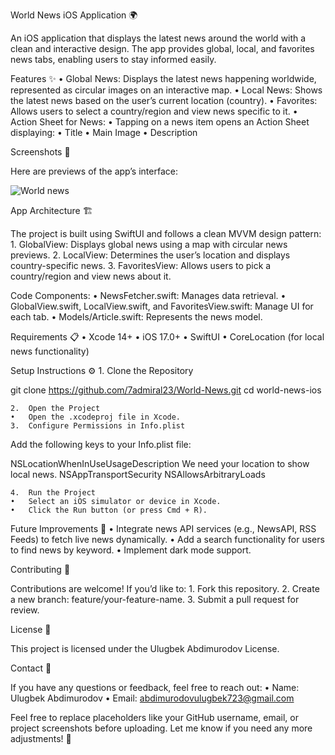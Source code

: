 World News iOS Application 🌍

An iOS application that displays the latest news around the world with a clean and interactive design. The app provides global, local, and favorites news tabs, enabling users to stay informed easily.

Features ✨
	•	Global News: Displays the latest news happening worldwide, represented as circular images on an interactive map.
	•	Local News: Shows the latest news based on the user’s current location (country).
	•	Favorites: Allows users to select a country/region and view news specific to it.
	•	Action Sheet for News:
	•	Tapping on a news item opens an Action Sheet displaying:
	•	Title
	•	Main Image
	•	Description

Screenshots 📱

Here are previews of the app’s interface:

![World news](https://github.com/user-attachments/assets/f9bd641b-e593-4066-b408-11740cdcf75d)

		

App Architecture 🏗️

The project is built using SwiftUI and follows a clean MVVM design pattern:
	1.	GlobalView: Displays global news using a map with circular news previews.
	2.	LocalView: Determines the user’s location and displays country-specific news.
	3.	FavoritesView: Allows users to pick a country/region and view news about it.

Code Components:
	•	NewsFetcher.swift: Manages data retrieval.
	•	GlobalView.swift, LocalView.swift, and FavoritesView.swift: Manage UI for each tab.
	•	Models/Article.swift: Represents the news model.

Requirements 📋
	•	Xcode 14+
	•	iOS 17.0+
	•	SwiftUI
	•	CoreLocation (for local news functionality)

Setup Instructions ⚙️
	1.	Clone the Repository

git clone https://github.com/7admiral23/World-News.git
cd world-news-ios


	2.	Open the Project
	•	Open the .xcodeproj file in Xcode.
	3.	Configure Permissions in Info.plist
Add the following keys to your Info.plist file:

<key>NSLocationWhenInUseUsageDescription</key>
<string>We need your location to show local news.</string>
<key>NSAppTransportSecurity</key>
<dict>
    <key>NSAllowsArbitraryLoads</key>
    <true/>
</dict>


	4.	Run the Project
	•	Select an iOS simulator or device in Xcode.
	•	Click the Run button (or press Cmd + R).

Future Improvements 🚀
	•	Integrate news API services (e.g., NewsAPI, RSS Feeds) to fetch live news dynamically.
	•	Add a search functionality for users to find news by keyword.
	•	Implement dark mode support.

Contributing 🤝

Contributions are welcome! If you’d like to:
	1.	Fork this repository.
	2.	Create a new branch: feature/your-feature-name.
	3.	Submit a pull request for review.

License 📄

This project is licensed under the Ulugbek Abdimurodov License.

Contact 📧

If you have any questions or feedback, feel free to reach out:
	•	Name: Ulugbek Abdimurodov
	•	Email: abdimurodovulugbek723@gmail.com

Feel free to replace placeholders like your GitHub username, email, or project screenshots before uploading. Let me know if you need any more adjustments! 🚀
